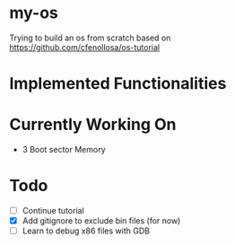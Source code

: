 # my-os
Trying to build an os from scratch based on https://github.com/cfenollosa/os-tutorial

# Implemented Functionalities

# Currently Working On
- 3 Boot sector Memory

# Todo
- [ ] Continue tutorial
- [x] Add gitignore to exclude bin files (for now)
- [ ] Learn to debug x86 files with GDB
